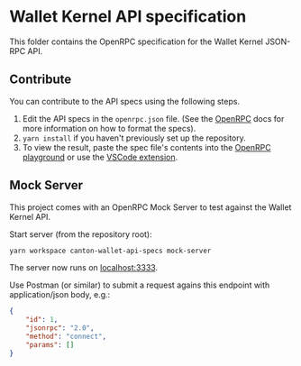 # Wallet Kernel API specification

This folder contains the OpenRPC specification for the Wallet Kernel JSON-RPC API.

## Contribute

You can contribute to the API specs using the following steps.

1. Edit the API specs in the `openrpc.json` file. (See the [OpenRPC](https://open-rpc.org/) docs for more information on how to format the specs).
2. `yarn install` if you haven't previously set up the repository.
3. To view the result, paste the spec file's contents into the [OpenRPC playground](https://playground.open-rpc.org/) or use the [VSCode extension](https://marketplace.visualstudio.com/items?itemName=OPEN-RPC.OPEN-RPC).

## Mock Server

This project comes with an OpenRPC Mock Server to test against the Wallet Kernel API.

Start server (from the repository root):

```sh
yarn workspace canton-wallet-api-specs mock-server
```

The server now runs on [localhost:3333](http://localhost:3333/).

Use Postman (or similar) to submit a request agains this endpoint with application/json body, e.g.:

```json
{
    "id": 1,
    "jsonrpc": "2.0",
    "method": "connect",
    "params": []
}
```
